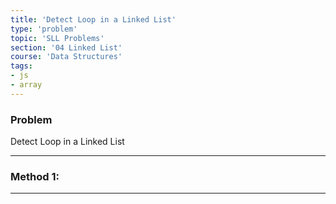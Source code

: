 ```yaml
---
title: 'Detect Loop in a Linked List'
type: 'problem'
topic: 'SLL Problems'
section: '04 Linked List'
course: 'Data Structures'
tags:
- js
- array
---
```

### Problem
Detect Loop in a Linked List

---
### Method 1:


---